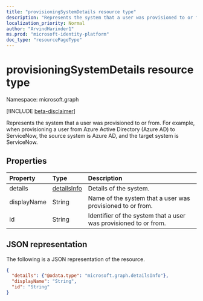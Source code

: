```yaml
---
title: "provisioningSystemDetails resource type"
description: "Represents the system that a user was provisioned to or from."
localization_priority: Normal
author: "ArvindHarinder1"
ms.prod: "microsoft-identity-platform"
doc_type: "resourcePageType"
---
```


# provisioningSystemDetails resource type

Namespace: microsoft.graph

[!INCLUDE [beta-disclaimer](../../includes/beta-disclaimer.md)]

Represents the system that a user was provisioned to or from. For example, when provisioning a user from Azure Active Directory (Azure AD) to ServiceNow, the source system is Azure AD, and the target system is ServiceNow.

## Properties

| Property     | Type        | Description |
|:-------------|:------------|:------------|
|details|[detailsInfo](detailsinfo.md)|Details of the system.|
|displayName|String|Name of the system that a user was provisioned to or from.|
|id|String|Identifier of the system that a user was provisioned to or from.|

## JSON representation

The following is a JSON representation of the resource.

<!-- {
  "blockType": "resource",
  "optionalProperties": [

  ],
  "@odata.type": "microsoft.graph.provisioningSystemDetails",
  "baseType": null
}-->

```json
{
  "details": {"@odata.type": "microsoft.graph.detailsInfo"},
  "displayName": "String",
  "id": "String"
}
```

<!-- uuid: 16cd6b66-4b1a-43a1-adaf-3a886856ed98
2019-02-04 14:57:30 UTC -->
<!-- {
  "type": "#page.annotation",
  "description": "provisioningSystemDetails resource",
  "keywords": "",
  "section": "documentation",
  "tocPath": ""
}-->
